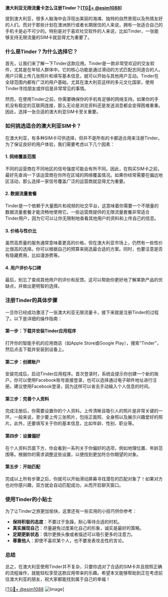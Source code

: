 **澳大利亚无限流量卡怎么注册Tinder？[[TG💪+ @esim1088](https://t.me/s/esim1088)]**

提到澳大利亚，很多人脑海中会浮现出美丽的海滩、独特的自然景观以及热情友好的人们。而对于那些计划在澳洲旅行或者长期居住的人来说，拥有一张适合自己的手机卡是必不可少的。特别是对于喜欢社交软件的人来说，比如Tinder，一张能够支持无限流量的SIM卡就显得尤为重要了。

### **什么是Tinder？为什么选择它？**

首先，让我们来了解一下Tinder这款应用。Tinder是一款非常受欢迎的交友软件，尤其是在年轻人群体中。它的核心功能是通过滑动的方式匹配志同道合的人。用户只需上传几张照片和填写基本信息，就可以开始与其他用户互动。Tinder在全球范围内都有广泛的用户基础，尤其在澳大利亚这样的多元文化国家，使用Tinder寻找朋友或伴侣是非常常见的事情。

然而，在使用Tinder之前，你需要确保你的手机有足够的网络支持。如果你的手机没有稳定的互联网连接，那么无论是浏览资料还是发送消息都会变得困难重重。因此，选择一张合适的澳大利亚SIM卡至关重要。

### **如何挑选适合的澳大利亚SIM卡？**

在澳大利亚，有多种SIM卡可供选择，但并不是所有的卡都适合用来注册Tinder。为了保证良好的用户体验，我们需要考虑以下几个因素：

#### **1. 网络覆盖范围**
不同的运营商在不同地区的信号强度可能会有所不同。因此，在购买SIM卡之前，最好先查询一下该运营商在你所在区域的网络覆盖情况。如果你经常需要在偏远地区活动，那么选择一家信号覆盖广泛的运营商就显得尤为重要。

#### **2. 数据流量套餐**
Tinder是一个依赖于大量图片和视频的社交平台，这意味着你需要一个不限量的数据流量套餐才能流畅地使用它。一些运营商提供的无限流量套餐非常适合Tinder用户，因为它可以让你无限制地查看其他用户的资料和上传自己的信息。

#### **3. 价格与性价比**
虽然高质量的服务通常意味着更高的价格，但在澳大利亚市场上，仍然有一些性价比很高的选择。你可以根据自己的预算来挑选最合适的方案。同时，也要注意是否有隐藏费用，比如漫游费等。

#### **4. 用户评价与口碑**
最后，别忘了查阅其他用户的评价和反馈。这可以帮助你更好地了解某款产品的优缺点，并做出更明智的选择。

### **注册Tinder的具体步骤**

一旦你已经成功激活了一张澳大利亚无限流量卡，接下来就是注册Tinder的过程了。以下是详细的操作指南：

#### **第一步：下载并安装Tinder应用程序**
打开你的智能手机的应用商店（如Apple Store或Google Play），搜索“Tinder”，然后点击下载并安装到设备上。

#### **第二步：创建账户**
安装完成后，启动Tinder应用程序。首次登录时，系统会提示你创建一个新的账户。你可以使用Facebook账号直接登录，也可以选择通过电子邮件地址进行注册。建议使用Facebook登录，因为这样可以省去手动输入个人信息的时间。

#### **第三步：完善个人资料**
完成注册后，你需要设置你的个人资料。上传清晰且吸引人的照片是非常关键的一环。一般来说，至少要上传三张照片，包括正面照、全身照以及展示兴趣爱好的照片。此外，还要填写关于你的基本信息，比如年龄、性别、职业等。

#### **第四步：设置偏好**
在个人资料页面下方，你会看到一系列关于你偏好的选项，例如地理位置、年龄范围等。根据你的需求调整这些设置，以便找到更加符合你期望的对象。

#### **第五步：开始匹配**
完成以上所有步骤之后，你就可以开始滑动屏幕寻找潜在的匹配对象了！如果对方也对你感兴趣，双方就会自动匹配成功，从而开启聊天窗口。

### **使用Tinder的小贴士**

为了让Tinder之旅更加愉快，这里还有一些实用的小技巧供你参考：

- **保持积极的态度**：不要过于急躁，耐心等待合适的时机。
- **真实展现自己**：尽量避免过度美化自己的形象，诚实是最好的策略。
- **定期更新状态**：偶尔更换头像或者描述可以吸引更多的注意力。
- **尊重他人**：即使不喜欢某个人，也不要发表攻击性的言论。

### **总结**

总之，在澳大利亚使用Tinder并不复杂，只要你选对了合适的SIM卡并且按照正确的流程操作，就能轻松享受这款应用带来的乐趣。希望本文能够帮助到正在考虑前往澳大利亚的朋友，祝大家都能找到属于自己的幸福！

[[TG💪+ @esim1088](https://t.me/s/esim1088) ![Image](https://i.postimg.cc/4NQfJmqS/Snipaste-2025-05-13-00-14-12.png)]